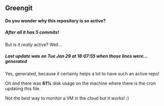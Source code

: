 ## Greengit

#### Do you wonder why this repository is so active?

##### After all it has 5 commits!

But is it *really* active? Well...

##### Last update was on Tue Jan 29 at 18:07:55 when those lines were... generated

Yes, generated, because it certainly helps a lot to have such an active repo!

Oh and there was **61%** disk usage on the machine
where there is the cron updating this file.

Not the best way to monitor a VM in the cloud but it works! :)
